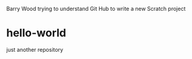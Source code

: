 Barry Wood trying to understand Git Hub to write a new Scratch project
# hello-world
just another repository
